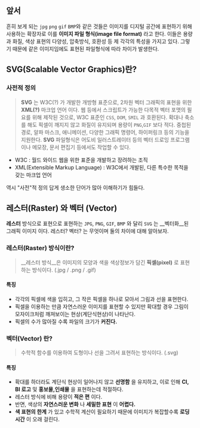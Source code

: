 ## 앞서
흔히 보게 되는 `jpg` `png` `gif` `BMP`와 같은 것들은 이미지를 디지털 공간에 표현하기 위해 사용하는 확장자로 이를 __이미지 파일 형식(image file format)__ 라고 한다. 이들은 용량과 화질, 색상 표현의 다양성, 압축방식, 호환성 등 제 각각의 특성을 가지고 있다. 그렇기 때문에 같은 이미지임에도 표현된 파일형식에 따라 차이가 발생한다.

## SVG(Scalable Vector Graphics)란?

### 사전적 정의
> __SVG__ 는 W3C(?) 가 개발한 개방형 표준으로, 2차원 벡터 그래픽의 표현을 위한 __XML(?)__ 마크업 언어 이다. 웹 등에서 스크립트가 가능한 다목적 벡터 포맷의 필요를 위해 제작된 것으로, W3C 표준인 `CSS`, `DOM`, `SMIL` 과 호환된다. 확대나 축소를 해도 픽셀이 깨지지 않고 화질이 유지되며 용량이 `PNG`,`GIF` 보다 적다. 중첩된 경로, 알파 마스크, 애니메이션, 다양한 그래픽 명령어, 하이퍼링크 등의 기능을 지원한다. __SVG__ 파일형식은 어도비 일러스트레이터 등의 벡터 드로잉 프로그램이나 메모장, 문서 편집기 등에서도 작업할 수 있다.

- W3C : 월드 와이드 웹을 위한 표준을 개발하고 장려하는 조직
- XML(Extensible Markup Language) : W3C에서 개발된, 다른 특수한 목적을 갖는 마크업 언어

역시 "사전"적 정의 답게 생소한 단어가 많아 이해하기가 힘들다.

## 레스터(Raster) 와 벡터 (Vector)
__레스터__ 방식으로 표현으로 표현하는 `JPG`, `PNG`, `GIF`, `BMP` 와 달리 
`SVG` 는 __벡터화__된 그래픽 이미지 이다. 
레스터? 벡터? 는 무엇이며 둘의 차이에 대해 알아보자.

### 레스터(Raster) 방식이란?
> __레스터 방식__은 이미지의 모양과 색을 색상정보가 담긴 __픽셀(pixel)__ 로 표현하는 방식이다. (.jpg / .png / .gif)

#### 특징
- 각각의 픽셀에 색을 입히고, 그 작은 픽셀을 하나로 모아서 그림과 선을 표현한다.
- 픽셀을 이용하는 만큼 자연스러운 이미지를 표현할 수 있지만 확대할 경우 
그림이 모자이크처럼 깨져보이는 현상(계단식현상)이 나타난다.
- 픽셀의 수가 많아질 수록 파일의 크기가 __커진다.__

### 벡터(Vector) 란?
> 수학적 함수를 이용하여 도형이나 선을 그려서 표현하는 방식이다. (.svg)

#### 특징
- 확대를 하더라도 계단식 현상이 일어나지 않고 __선명함__ 을 유지하고, 이로 인해 __CI, BI 로고__ 및 __홍보물,인쇄물__ 을 표현하는데 적절하다.
- 레스터 방식에 비해 용량이 __적은 편__ 이다.
- 반면, 색상의 __자연스러운 변화__ 나 __세밀한 표현__ 이 __어렵다.__
- __색 표현의 한계__ 가 있고 수학적 계산이 필요하기 때문에 이미지가 복잡할수록 __로딩 시간__ 이 오래 걸린다.
